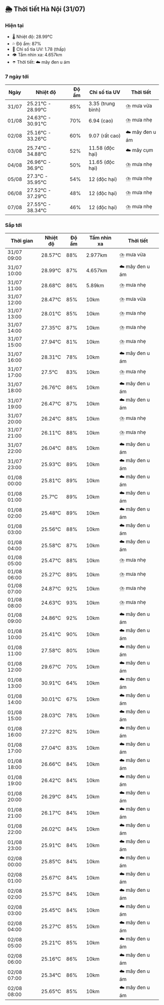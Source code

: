 ## 🌦️ Thời tiết Hà Nội (31/07)

### Hiện tại

- 🌡️ Nhiệt độ: 28.99℃
- 💦 Độ ẩm: 87%
- 🌟 Chỉ số tia UV: 1.78 (thấp)
- 👁️ Tầm nhìn xa: 4.657km
- ☂️ Thời tiết: ☁️ mây đen u ám

### 7 ngày tới

| Ngày | Nhiệt độ | Độ ẩm | Chỉ số tia UV | Thời tiết |
| --- | --- | --- | --- | --- |
| 31/07 | 25.21℃ - 28.99℃ | 85% | 3.35 (trung bình) | ⛈️ mưa vừa |
| 01/08 | 24.63℃ - 30.91℃ | 70% | 6.94 (cao) | ⛈️ mưa nhẹ |
| 02/08 | 25.16℃ - 33.26℃ | 60% | 9.07 (rất cao) | ☁️ mây đen u ám |
| 03/08 | 25.74℃ - 34.88℃ | 52% | 11.58 (độc hại) | ☁️ mây cụm |
| 04/08 | 26.96℃ - 36.9℃ | 50% | 11.65 (độc hại) | ⛈️ mưa nhẹ |
| 05/08 | 27.3℃ - 35.95℃ | 54% | 12 (độc hại) | ⛈️ mưa nhẹ |
| 06/08 | 27.52℃ - 37.29℃ | 48% | 12 (độc hại) | ⛈️ mưa nhẹ |
| 07/08 | 27.55℃ - 38.34℃ | 46% | 12 (độc hại) | ⛈️ mưa nhẹ |

### Sắp tới

| Thời gian | Nhiệt độ | Độ ẩm | Tầm nhìn xa | Thời tiết |
| --- | --- | --- | --- | --- |
| 31/07 09:00 | 28.57℃ | 88% | 2.977km | ⛈️ mưa vừa |
| 31/07 10:00 | 28.99℃ | 87% | 4.657km | ☁️ mây đen u ám |
| 31/07 11:00 | 28.68℃ | 86% | 5.89km | ⛈️ mưa nhẹ |
| 31/07 12:00 | 28.47℃ | 85% | 10km | ⛈️ mưa vừa |
| 31/07 13:00 | 28.01℃ | 85% | 10km | ⛈️ mưa nhẹ |
| 31/07 14:00 | 27.35℃ | 87% | 10km | ⛈️ mưa nhẹ |
| 31/07 15:00 | 27.94℃ | 81% | 10km | ⛈️ mưa nhẹ |
| 31/07 16:00 | 28.31℃ | 78% | 10km | ☁️ mây đen u ám |
| 31/07 17:00 | 27.5℃ | 83% | 10km | ⛈️ mưa nhẹ |
| 31/07 18:00 | 26.76℃ | 86% | 10km | ☁️ mây đen u ám |
| 31/07 19:00 | 26.47℃ | 87% | 10km | ☁️ mây đen u ám |
| 31/07 20:00 | 26.24℃ | 88% | 10km | ⛈️ mưa nhẹ |
| 31/07 21:00 | 26.11℃ | 88% | 10km | ⛈️ mưa nhẹ |
| 31/07 22:00 | 26.04℃ | 88% | 10km | ☁️ mây đen u ám |
| 31/07 23:00 | 25.93℃ | 89% | 10km | ☁️ mây đen u ám |
| 01/08 00:00 | 25.81℃ | 89% | 10km | ☁️ mây đen u ám |
| 01/08 01:00 | 25.7℃ | 89% | 10km | ☁️ mây đen u ám |
| 01/08 02:00 | 25.48℃ | 89% | 10km | ☁️ mây đen u ám |
| 01/08 03:00 | 25.56℃ | 88% | 10km | ☁️ mây đen u ám |
| 01/08 04:00 | 25.58℃ | 87% | 10km | ☁️ mây đen u ám |
| 01/08 05:00 | 25.47℃ | 88% | 10km | ⛈️ mưa nhẹ |
| 01/08 06:00 | 25.27℃ | 89% | 10km | ⛈️ mưa nhẹ |
| 01/08 07:00 | 24.87℃ | 92% | 10km | ⛈️ mưa nhẹ |
| 01/08 08:00 | 24.63℃ | 93% | 10km | ⛈️ mưa nhẹ |
| 01/08 09:00 | 24.86℃ | 92% | 10km | ☁️ mây đen u ám |
| 01/08 10:00 | 25.41℃ | 90% | 10km | ☁️ mây đen u ám |
| 01/08 11:00 | 27.58℃ | 80% | 10km | ☁️ mây đen u ám |
| 01/08 12:00 | 29.67℃ | 70% | 10km | ☁️ mây đen u ám |
| 01/08 13:00 | 30.91℃ | 64% | 10km | ☁️ mây đen u ám |
| 01/08 14:00 | 30.01℃ | 67% | 10km | ☁️ mây đen u ám |
| 01/08 15:00 | 28.03℃ | 78% | 10km | ☁️ mây đen u ám |
| 01/08 16:00 | 27.22℃ | 82% | 10km | ☁️ mây đen u ám |
| 01/08 17:00 | 27.04℃ | 83% | 10km | ☁️ mây đen u ám |
| 01/08 18:00 | 26.66℃ | 84% | 10km | ☁️ mây đen u ám |
| 01/08 19:00 | 26.42℃ | 84% | 10km | ☁️ mây đen u ám |
| 01/08 20:00 | 26.29℃ | 84% | 10km | ☁️ mây đen u ám |
| 01/08 21:00 | 26.17℃ | 84% | 10km | ☁️ mây đen u ám |
| 01/08 22:00 | 26.02℃ | 84% | 10km | ☁️ mây đen u ám |
| 01/08 23:00 | 25.91℃ | 84% | 10km | ☁️ mây đen u ám |
| 02/08 00:00 | 25.85℃ | 84% | 10km | ☁️ mây đen u ám |
| 02/08 01:00 | 25.67℃ | 84% | 10km | ☁️ mây đen u ám |
| 02/08 02:00 | 25.57℃ | 84% | 10km | ☁️ mây đen u ám |
| 02/08 03:00 | 25.45℃ | 84% | 10km | ☁️ mây đen u ám |
| 02/08 04:00 | 25.27℃ | 85% | 10km | ☁️ mây đen u ám |
| 02/08 05:00 | 25.21℃ | 85% | 10km | ☁️ mây đen u ám |
| 02/08 06:00 | 25.16℃ | 86% | 10km | ☁️ mây đen u ám |
| 02/08 07:00 | 25.34℃ | 86% | 10km | ☁️ mây đen u ám |
| 02/08 08:00 | 25.65℃ | 85% | 10km | ☁️ mây đen u ám |
